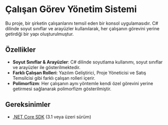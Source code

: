 # Çalışan Görev Yönetim Sistemi

Bu proje, bir şirketin çalışanlarını temsil eden bir konsol uygulamasıdır. C# dilinde soyut sınıflar ve arayüzler kullanılarak, her çalışanın görevini yerine getirdiği bir yapı oluşturulmuştur.

## Özellikler
- **Soyut Sınıflar & Arayüzler**: C# dilinde soyutlama kullanımı, soyut sınıflar ve arayüzler ile gösterilmektedir.
- **Farklı Çalışan Rolleri**: Yazılım Geliştirici, Proje Yöneticisi ve Satış Temsilcisi gibi farklı çalışan rolleri içerir.
- **Polimorfizm**: Her çalışanın aynı yöntemle kendi özel görevini yerine getirmesi sağlanarak polimorfizm gösterilmiştir.

## Gereksinimler
- [.NET Core SDK](https://dotnet.microsoft.com/download) (3.1 veya üzeri sürüm)
